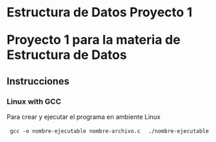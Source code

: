 <h1> Estructura de Datos Proyecto 1 </p>
Proyecto 1 para la materia de Estructura de Datos

<h2> Instrucciones </h2>
<h3> Linux with GCC </h3>
<p> Para crear y ejecutar el programa en ambiente Linux </p>
<code> gcc -o nombre-ejecutable nombre-archivo.c </code>
<code> ./nombre-ejecutable </code>
